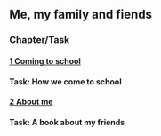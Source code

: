 ## Me, my family and fiends
### Chapter/Task
#### [1 Coming to school](./Chapter_1/)
#### Task: How we come to school
#### [2 About me](./Chapter_2/)
#### Task: A book about my friends
